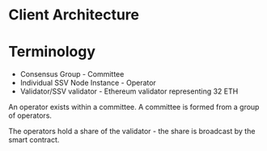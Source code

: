 # Client Architecture

# Terminology

- Consensus Group - Committee
- Individual SSV Node Instance - Operator
- Validator/SSV validator - Ethereum validator representing 32 ETH

An operator exists within a committee. A committee is formed from a group of
operators.

The operators hold a share of the validator - the share is broadcast by the
smart contract. 


